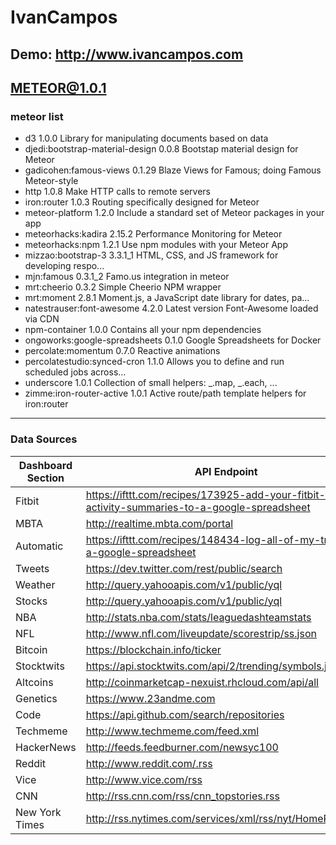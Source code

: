 IvanCampos
==========

Demo: http://www.ivancampos.com
-------------------------

METEOR@1.0.1
----------
### meteor list ###
* d3                               1.0.0  Library for manipulating documents based on data
* djedi:bootstrap-material-design  0.0.8  Bootstap material design for Meteor
* gadicohen:famous-views           0.1.29  Blaze Views for Famous; doing Famous Meteor-style
* http                             1.0.8  Make HTTP calls to remote servers
* iron:router                      1.0.3  Routing specifically designed for Meteor
* meteor-platform                  1.2.0  Include a standard set of Meteor packages in your app
* meteorhacks:kadira               2.15.2  Performance Monitoring for Meteor
* meteorhacks:npm                  1.2.1  Use npm modules with your Meteor App
* mizzao:bootstrap-3               3.3.1_1  HTML, CSS, and JS framework for developing respo...
* mjn:famous                       0.3.1_2  Famo.us integration in meteor
* mrt:cheerio                      0.3.2  Simple Cheerio NPM wrapper
* mrt:moment                       2.8.1  Moment.js, a JavaScript date library for dates, pa...
* natestrauser:font-awesome        4.2.0  Latest version Font-Awesome loaded via CDN
* npm-container                    1.0.0  Contains all your npm dependencies
* ongoworks:google-spreadsheets    0.1.0  Google Spreadsheets for Docker
* percolate:momentum               0.7.0  Reactive animations
* percolatestudio:synced-cron      1.1.0  Allows you to define and run scheduled jobs across...
* underscore                       1.0.1  Collection of small helpers: _.map, _.each, ...
* zimme:iron-router-active         1.0.1  Active route/path template helpers for iron:router

----------
### Data Sources ###
|Dashboard Section |API Endpoint	|Data Format
|----- |----- |-----
|Fitbit	|https://ifttt.com/recipes/173925-add-your-fitbit-daily-activity-summaries-to-a-google-spreadsheet	|Google Sheets
|MBTA	|http://realtime.mbta.com/portal	|JSON
|Automatic |https://ifttt.com/recipes/148434-log-all-of-my-trips-to-a-google-spreadsheet |Google Sheets
|Tweets	|https://dev.twitter.com/rest/public/search	|JSON
|Weather	|http://query.yahooapis.com/v1/public/yql	|JSON
|Stocks	|http://query.yahooapis.com/v1/public/yql	|JSON
|NBA	|http://stats.nba.com/stats/leaguedashteamstats	|JSON
|NFL	|http://www.nfl.com/liveupdate/scorestrip/ss.json	|JSON
|Bitcoin	|https://blockchain.info/ticker	|JSON
|Stocktwits	|https://api.stocktwits.com/api/2/trending/symbols.json	|JSON
|Altcoins	|http://coinmarketcap-nexuist.rhcloud.com/api/all	|JSON
|Genetics	|https://www.23andme.com	|JSON
|Code	|https://api.github.com/search/repositories	|JSON
|Techmeme	|http://www.techmeme.com/feed.xml	|RSS
|HackerNews	|http://feeds.feedburner.com/newsyc100	|RSS
|Reddit	|http://www.reddit.com/.rss	|RSS
|Vice	|http://www.vice.com/rss	|RSS
|CNN	|http://rss.cnn.com/rss/cnn_topstories.rss	|RSS
|New York Times	|http://rss.nytimes.com/services/xml/rss/nyt/HomePage.xml	|RSS 



